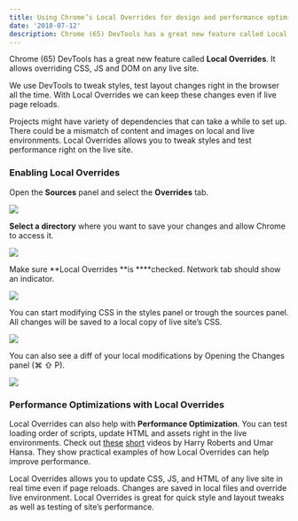 ```yaml
---
title: Using Chrome’s Local Overrides for design and performance optimizations
date: '2018-07-12'
description: Chrome (65) DevTools has a great new feature called Local Overrides. It allows overriding CSS, JS and DOM on any live site.
---
```


Chrome (65) DevTools has a great new feature called **Local Overrides**. It allows overriding CSS, JS and DOM on any live site.

We use DevTools to tweak styles, test layout changes right in the browser all the time. With Local Overrides we can keep these changes even if live page reloads.

Projects might have variety of dependencies that can take a while to set up. There could be a mismatch of content and images on local and live environments. Local Overrides allows you to tweak styles and test performance right on the live site.

### Enabling Local Overrides

Open the **Sources** panel and select the **Overrides** tab.

![](https://cdn-images-1.medium.com/max/2614/1*YOcKteNHIlZNStc6mndOOQ.jpeg)

**Select a directory** where you want to save your changes and allow Chrome to access it.

![](https://cdn-images-1.medium.com/max/2614/1*dCf92sygUiPd0-LzLvhOZw.jpeg)

Make sure **Local Overrides **is \*\*\*\*checked. Network tab should show an indicator.

![](https://cdn-images-1.medium.com/max/2828/1*ted-Jn7vKC9EKtH0gMIxHA.jpeg)

You can start modifying CSS in the styles panel or trough the sources panel. All changes will be saved to a local copy of live site’s CSS.

![](https://cdn-images-1.medium.com/max/2828/1*Jbyfa9Ve7FhNzZ8S7ZfVMg.jpeg)

You can also see a diff of your local modifications by Opening the Changes panel (⌘ ⇧ P).

![](https://cdn-images-1.medium.com/max/2828/1*xMFrnBFjQpzZFiwdPAnjUg.jpeg)

### Performance Optimizations with Local Overrides

Local Overrides can also help with **Performance Optimization**. You can test loading order of scripts, update HTML and assets right in the live environments. Check out [these](https://youtu.be/UOn0b5kn3jk) [short](https://youtu.be/yRrrL0Mg1pM) videos by Harry Roberts and Umar Hansa. They show practical examples of how Local Overrides can help improve performance.

Local Overrides allows you to update CSS, JS, and HTML of any live site in real time even if page reloads. Changes are saved in local files and override live environment. Local Overrides is great for quick style and layout tweaks as well as testing of site’s performance.
